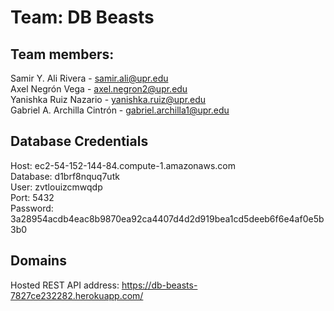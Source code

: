 # Team: DB Beasts
## Team members:
Samir Y. Ali Rivera - samir.ali@upr.edu<br>
Axel Negrón Vega - axel.negron2@upr.edu<br> 
Yanishka Ruiz Nazario - yanishka.ruiz@upr.edu<br> 
Gabriel A. Archilla Cintrón - gabriel.archilla1@upr.edu<br>     

## Database Credentials
Host: ec2-54-152-144-84.compute-1.amazonaws.com<br> 
Database: d1brf8nquq7utk<br> 
User: zvtlouizcmwqdp<br> 
Port: 5432<br> 
Password: 3a28954acdb4eac8b9870ea92ca4407d4d2d919bea1cd5deeb6f6e4af0e5b3b0<br>  

## Domains
Hosted REST API address: https://db-beasts-7827ce232282.herokuapp.com/<br>